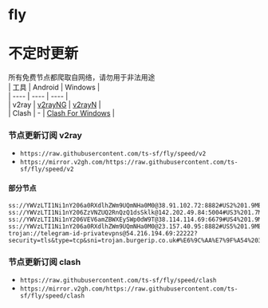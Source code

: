 # fly
# 不定时更新
所有免费节点都爬取自网络，请勿用于非法用途  
|  工具  | Android  | Windows  |  
|  ----  | ----   | ----  |  
| v2ray  | [v2rayNG](https://github.com/2dust/v2rayNG/releases) | [v2rayN](https://github.com/2dust/v2rayN/releases) |  
| Clash  | - | [Clash For Windows](https://github.com/2dust/clashN/releases) | 
  
### 节点更新订阅  v2ray
- `https://raw.githubusercontent.com/ts-sf/fly/speed/v2`  
- `https://mirror.v2gh.com/https://raw.githubusercontent.com/ts-sf/fly/speed/v2`  

#### 部分节点  
``` 
ss://YWVzLTI1Ni1nY206a0RXdlhZWm9UQmNHa0M0@38.91.102.72:8882#US2%201.9MB%2Fs
ss://YWVzLTI1Ni1nY206ZzVNZUQ2RnQzQ1dsSklk@142.202.49.84:5004#US3%201.7MB%2Fs
ss://YWVzLTI1Ni1nY206VEV6amZBWXEySWp0dW9T@38.114.114.69:6679#US4%201.9MB%2Fs
ss://YWVzLTI1Ni1nY206a0RXdlhZWm9UQmNHa0M0@23.157.40.95:8882#US5%201.9MB%2Fs
trojan://telegram-id-privatevpns@54.216.194.69:22222?security=tls&type=tcp&sni=trojan.burgerip.co.uk#%E6%9C%AA%E7%9F%A54%2030.9MB%2Fs
```
### 节点更新订阅  clash
- `https://raw.githubusercontent.com/ts-sf/fly/speed/clash`  
- `https://mirror.v2gh.com/https://raw.githubusercontent.com/ts-sf/fly/speed/clash`  


